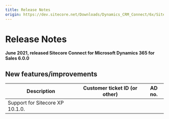 ```yaml
---
title: Release Notes
origin: https://dev.sitecore.net/Downloads/Dynamics_CRM_Connect/6x/Sitecore_Connect_for_Microsoft_Dynamics_365_for_Sales_600/Release_Notes
---
```


# Release Notes

**June 2021, released Sitecore Connect for Microsoft Dynamics 365 for Sales 6.0.0**

## New features/improvements

 | Description | Customer ticket ID (or other) | AD no. |
 | --- | --- | --- |
 | Support for Sitecore XP 10.1.0. |  |  |